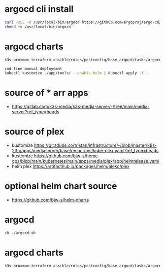 # argocd cli install

```bash
curl -sSL -o /usr/local/bin/argocd https://github.com/argoproj/argo-cd/releases/latest/download/argocd-linux-amd64
chmod +x /usr/local/bin/argocd
```

# argocd charts 

```bash
k3s-proxmox-terraform-ansible/roles/postconfig/base_argocd/tasks/argocd-cm.yaml

cmd line manual deployemnt 
kubectl kustomize ./app/tools/ --enable-helm | kubectl apply -f -

```
# source of * arr apps
- https://gitlab.com/k3s-media/k3s-media-server/-/tree/main/media-server?ref_type=heads

# source of plex
- kustomize https://git.tdude.co/tristan/infrastructure/-/blob/master/k8s-235/apps/mediaserver/base/resources/kube-plex.yaml?ref_type=heads
- kustomize https://github.com/bjw-s/home-ops/blob/main/kubernetes/main/apps/media/plex/app/helmrelease.yaml
- helm plex https://artifacthub.io/packages/helm/alekc/plex

# optional helm chart source
- https://github.com/bjw-s/helm-charts

# argocd
```bash
sh ./argocd.sh
```
# argocd charts 

```bash
k3s-proxmox-terraform-ansible/roles/postconfig/base_argocd/tasks/argocd-cm.yaml
```
